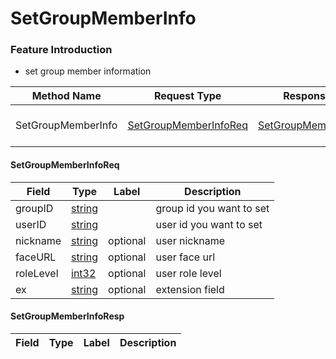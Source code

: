 # SetGroupMemberInfo

### Feature Introduction

* set group member information


| Method Name | Request Type | Response Type | Description |
| ----------- | ------------ | ------------- | ------------- |
| SetGroupMemberInfo | [SetGroupMemberInfoReq](#openim.sdk.group.SetGroupMemberInfoReq) | [SetGroupMemberInfoResp](#openim.sdk.group.SetGroupMemberInfoResp) | set group member information |
 

#### SetGroupMemberInfoReq
| Field | Type | Label | Description |
| ----- | ---- | ----- | ----------- |
| groupID | [string](#string) |  | group id you want to set |
| userID | [string](#string) |  | user id you want to set |
| nickname | [string](#string) | optional | user nickname |
| faceURL | [string](#string) | optional | user face url |
| roleLevel | [int32](#int32) | optional | user role level |
| ex | [string](#string) | optional | extension field |
 

#### SetGroupMemberInfoResp
| Field | Type | Label | Description |
| ----- | ---- | ----- | ----------- |


